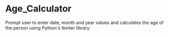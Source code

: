 # Age_Calculator
Prompt user to enter date, month and year values and calculates the age of the person using Python's tkinter library
